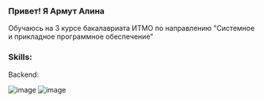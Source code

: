 ### Привет! Я Армут Алина 

Обучаюсь на 3 курсе бакалавриата ИТМО по направлению "Системноe и прикладное программное обеспечение" 

### Skills:
Backend:

![image](https://github.com/user-attachments/assets/8f64b497-870b-4352-bf84-1adbbda6ff3d)
![image](https://github.com/user-attachments/assets/8c05dc73-b6ea-48a8-8c47-ebd34b12a0ba)



